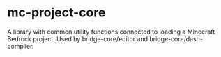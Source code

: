 # mc-project-core

A library with common utility functions connected to loading a Minecraft Bedrock project. Used by bridge-core/editor and bridge-core/dash-compiler.
